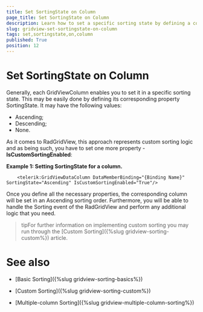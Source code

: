 ```yaml
---
title: Set SortingState on Column
page_title: Set SortingState on Column
description: Learn how to set a specific sorting state by defining a column's SortingState property within RadGridView - Telerik's {{ site.framework_name }} DataGrid.
slug: gridview-set-sortingstate-on-column
tags: set,sortingstate,on,column
published: True
position: 12
---
```


# Set SortingState on Column

Generally, each GridViewColumn enables you to set it in a specific sorting state. This may be easily done by defining its corresponding property SortingState. It may have the following values:

* Ascending;
* Descending;
* None.

As it comes to RadGridView, this approach represents custom sorting logic and as being such, you have to set one more property - __IsCustomSortingEnabled__:

__Example 1: Setting SortingState for a column.__

```XAML
	<telerik:GridViewDataColumn DataMemberBinding="{Binding Name}" SortingState="Ascending" IsCustomSortingEnabled="True"/>
```

Once you define all the necessary properties, the corresponding column will be set in an Ascending sorting order. Furthermore, you will be able to handle the Sorting event of the RadGridView and perform any additional logic that you need.

>tipFor further information on implementing custom sorting you may run through the [Custom Sorting]({%slug gridview-sorting-custom%}) article.

# See also

 * [Basic Sorting]({%slug gridview-sorting-basics%})

 * [Custom Sorting]({%slug gridview-sorting-custom%})

 * [Multiple-column Sorting]({%slug gridview-multiple-column-sorting%})




